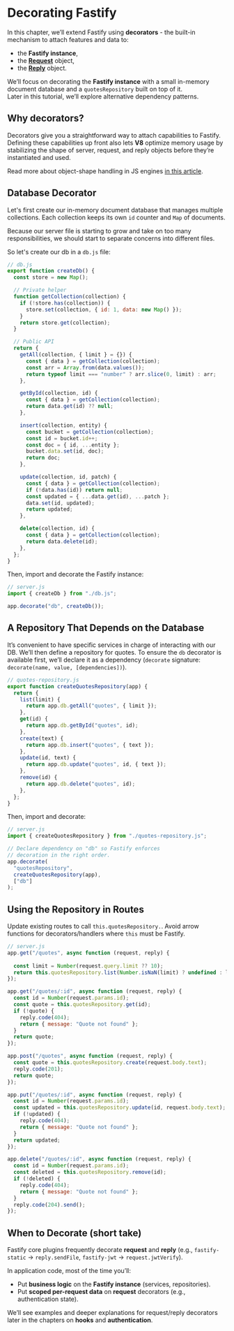 # Decorating Fastify

In this chapter, we’ll extend Fastify using **decorators** - the 
built-in mechanism to attach features and data to:
- the **Fastify instance**,
- the [**Request**](https://fastify.dev/docs/latest/Reference/Request/) object,
- the [**Reply**](https://fastify.dev/docs/latest/Reference/Reply/) object.

We’ll focus on decorating the **Fastify instance** with a small 
in-memory document database and a `quotesRepository` built on top of it.  
Later in this tutorial, we’ll explore alternative dependency patterns.

## Why decorators?

Decorators give you a straightforward way to attach capabilities to Fastify. 
Defining these capabilities up front also lets  **V8** optimize memory 
usage by stabilizing the shape of server, request, and reply objects before 
they’re instantiated and used.

Read more about object-shape handling in JS engines
[in this article](https://mathiasbynens.be/notes/shapes-ics#shapes).

## Database Decorator

Let's first create our in-memory document database that manages multiple
collections. 
Each collection keeps its own `id` counter and `Map` of documents.

Because our server file is starting to grow and take on too many
responsibilities, we should start to separate concerns into different files.

So let's create our db in a `db.js` file:

```js
// db.js
export function createDb() {
  const store = new Map();

  // Private helper
  function getCollection(collection) {
    if (!store.has(collection)) {
      store.set(collection, { id: 1, data: new Map() });
    }
    return store.get(collection);
  }

  // Public API
  return {
    getAll(collection, { limit } = {}) {
      const { data } = getCollection(collection);
      const arr = Array.from(data.values());
      return typeof limit === "number" ? arr.slice(0, limit) : arr;
    },

    getById(collection, id) {
      const { data } = getCollection(collection);
      return data.get(id) ?? null;
    },

    insert(collection, entity) {
      const bucket = getCollection(collection);
      const id = bucket.id++;
      const doc = { id, ...entity };
      bucket.data.set(id, doc);
      return doc;
    },

    update(collection, id, patch) {
      const { data } = getCollection(collection);
      if (!data.has(id)) return null;
      const updated = { ...data.get(id), ...patch };
      data.set(id, updated);
      return updated;
    },

    delete(collection, id) {
      const { data } = getCollection(collection);
      return data.delete(id);
    },
  };
}
```

Then, import and decorate the Fastify instance:

```js
// server.js
import { createDb } from "./db.js";

app.decorate("db", createDb());
```

## A Repository That Depends on the Database

It’s convenient to have specific services in charge of interacting with our DB.
We’ll then define a repository for quotes.
To ensure the `db` decorator is available first, we’ll declare it as a
dependency (`decorate` signature: `decorate(name, value, [dependencies])`).

```js
// quotes-repository.js
export function createQuotesRepository(app) {
  return {
    list(limit) {
      return app.db.getAll("quotes", { limit });
    },
    get(id) {
      return app.db.getById("quotes", id);
    },
    create(text) {
      return app.db.insert("quotes", { text });
    },
    update(id, text) {
      return app.db.update("quotes", id, { text });
    },
    remove(id) {
      return app.db.delete("quotes", id);
    },
  };
}
```

Then, import and decorate:

```js
// server.js
import { createQuotesRepository } from "./quotes-repository.js";

// Declare dependency on "db" so Fastify enforces 
// decoration in the right order.
app.decorate(
  "quotesRepository",
  createQuotesRepository(app),
  ["db"]
);
```

## Using the Repository in Routes

Update existing routes to call `this.quotesRepository.`. 
Avoid arrow functions for decorators/handlers where `this` must be Fastify.

```js
// server.js
app.get("/quotes", async function (request, reply) {
  
  const limit = Number(request.query.limit ?? 10);
  return this.quotesRepository.list(Number.isNaN(limit) ? undefined : limit);
});

app.get("/quotes/:id", async function (request, reply) {
  const id = Number(request.params.id);
  const quote = this.quotesRepository.get(id);
  if (!quote) {
    reply.code(404);
    return { message: "Quote not found" };
  }
  return quote;
});

app.post("/quotes", async function (request, reply) {
  const quote = this.quotesRepository.create(request.body.text);
  reply.code(201);
  return quote;
});

app.put("/quotes/:id", async function (request, reply) {
  const id = Number(request.params.id);
  const updated = this.quotesRepository.update(id, request.body.text);
  if (!updated) {
    reply.code(404);
    return { message: "Quote not found" };
  }
  return updated;
});

app.delete("/quotes/:id", async function (request, reply) {
  const id = Number(request.params.id);
  const deleted = this.quotesRepository.remove(id);
  if (!deleted) {
    reply.code(404);
    return { message: "Quote not found" };
  }
  reply.code(204).send();
});
```

## When to Decorate (short take)

Fastify core plugins frequently decorate **request** and **reply** (e.g., 
`fastify-static` → `reply.sendFile`, `fastify-jwt` → `request.jwtVerify`).

In application code, most of the time you’ll:

* Put **business logic** on the **Fastify instance** (services, repositories).
* Put **scoped per-request data** on **request** decorators 
(e.g., authentication state).

We’ll see examples and deeper explanations for request/reply decorators later 
in the chapters on **hooks** and **authentication**.
